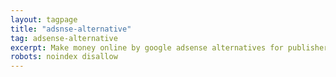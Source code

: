 ```yaml
---
layout: tagpage
title: "adsnse-alternative"
tag: adsense-alternative
excerpt: Make money online by google adsense alternatives for publishers and bloggers
robots: noindex disallow
---
```

